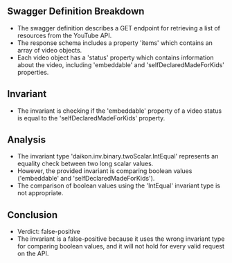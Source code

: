 ## Swagger Definition Breakdown
- The swagger definition describes a GET endpoint for retrieving a list of resources from the YouTube API.
- The response schema includes a property 'items' which contains an array of video objects.
- Each video object has a 'status' property which contains information about the video, including 'embeddable' and 'selfDeclaredMadeForKids' properties.

## Invariant
- The invariant is checking if the 'embeddable' property of a video status is equal to the 'selfDeclaredMadeForKids' property.

## Analysis
- The invariant type 'daikon.inv.binary.twoScalar.IntEqual' represents an equality check between two long scalar values.
- However, the provided invariant is comparing boolean values ('embeddable' and 'selfDeclaredMadeForKids').
- The comparison of boolean values using the 'IntEqual' invariant type is not appropriate.

## Conclusion
- Verdict: false-positive
- The invariant is a false-positive because it uses the wrong invariant type for comparing boolean values, and it will not hold for every valid request on the API.
